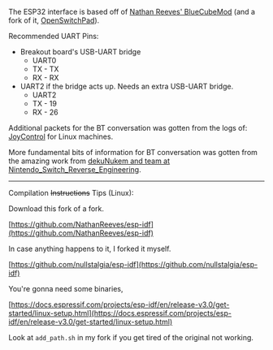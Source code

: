 The ESP32 interface is based off of [Nathan Reeves' BlueCubeMod](https://github.com/NathanReeves/BlueCubeMod) (and a fork of it, [OpenSwitchPad](https://github.com/agustincampeny/OpenSwitchPad)).

Recommended UART Pins:

- Breakout board's USB-UART bridge
    - UART0
    - TX - TX
    - RX - RX
- UART2 if the bridge acts up. Needs an extra USB-UART bridge.
    - UART2
    - TX - 19
    - RX - 26
    
Additional packets for the BT conversation was gotten from the logs of: [JoyControl](file:///home/tony/git/UARTSwitchCon/ESP32/source/firmware/build/old) for Linux machines.

More fundamental bits of information for BT conversation was gotten from the amazing work from [dekuNukem and team at Nintendo\_Switch\_Reverse\_Engineering](https://github.com/dekuNukem/Nintendo_Switch_Reverse_Engineering/).


---

Compilation ~~Instructions~~ Tips (Linux):

Download this fork of a fork. 

[https://github.com/NathanReeves/esp-idf](https://github.com/NathanReeves/esp-idf) 

In case anything happens to it, I forked it myself.

[https://github.com/nullstalgia/esp-idf](https://github.com/nullstalgia/esp-idf) 

You're gonna need some binaries,

[https://docs.espressif.com/projects/esp-idf/en/release-v3.0/get-started/linux-setup.html](https://docs.espressif.com/projects/esp-idf/en/release-v3.0/get-started/linux-setup.html) 

Look at `add_path.sh` in my fork if you get tired of the original not working.
